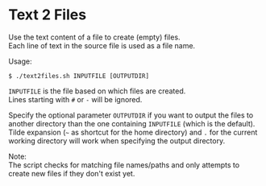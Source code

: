 # Text 2 Files

Use the text content of a file to create (empty) files.  
Each line of text in the source file is used as a file name.

Usage:
```
$ ./text2files.sh INPUTFILE [OUTPUTDIR]
```

`INPUTFILE` is the file based on which files are created.  
Lines starting with `#` or `-` will be ignored.

Specify the optional parameter `OUTPUTDIR` if you want to output the files to another directory than the one containing `INPUTFILE` (which is the default). Tilde expansion (`~` as shortcut for the home directory) and `.` for the current working directory will work when specifying the output directory.

Note:  
The script checks for matching file names/paths and only attempts to create new files if they don't exist yet.